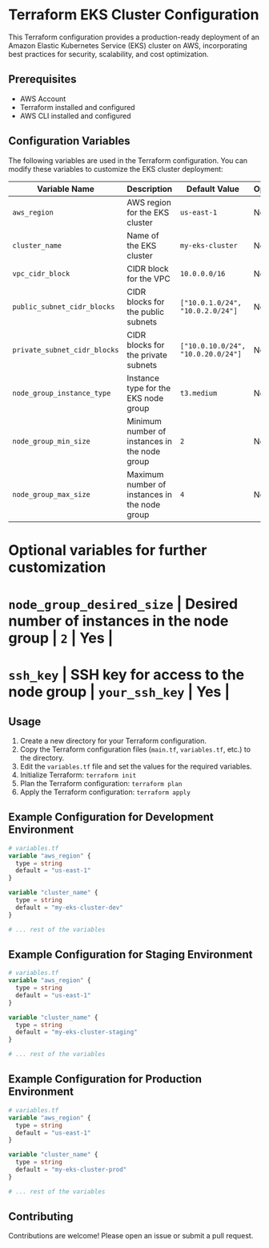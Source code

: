 # Terraform EKS Cluster Configuration

This Terraform configuration provides a production-ready deployment of an Amazon Elastic Kubernetes Service (EKS) cluster on AWS, incorporating best practices for security, scalability, and cost optimization.

## Prerequisites

- AWS Account
- Terraform installed and configured
- AWS CLI installed and configured

## Configuration Variables

The following variables are used in the Terraform configuration. You can modify these variables to customize the EKS cluster deployment:

| Variable Name | Description | Default Value | Optional |
|---|---|---|---|
| `aws_region` | AWS region for the EKS cluster | `us-east-1` | No | 
| `cluster_name` | Name of the EKS cluster | `my-eks-cluster` | No | 
| `vpc_cidr_block` | CIDR block for the VPC | `10.0.0.0/16` | No | 
| `public_subnet_cidr_blocks` | CIDR blocks for the public subnets | `["10.0.1.0/24", "10.0.2.0/24"]` | No | 
| `private_subnet_cidr_blocks` | CIDR blocks for the private subnets | `["10.0.10.0/24", "10.0.20.0/24"]` | No | 
| `node_group_instance_type` | Instance type for the EKS node group | `t3.medium` | No | 
| `node_group_min_size` | Minimum number of instances in the node group | `2` | No | 
| `node_group_max_size` | Maximum number of instances in the node group | `4` | No | 

# Optional variables for further customization

# `node_group_desired_size` | Desired number of instances in the node group | `2` | Yes | 
# `ssh_key` | SSH key for access to the node group | `your_ssh_key` | Yes | 

## Usage

1. Create a new directory for your Terraform configuration.
2. Copy the Terraform configuration files (`main.tf`, `variables.tf`, etc.) to the directory.
3. Edit the `variables.tf` file and set the values for the required variables.
4. Initialize Terraform: `terraform init`
5. Plan the Terraform configuration: `terraform plan`
6. Apply the Terraform configuration: `terraform apply`

## Example Configuration for Development Environment

```terraform
# variables.tf
variable "aws_region" {
  type = string
  default = "us-east-1"
}

variable "cluster_name" {
  type = string
  default = "my-eks-cluster-dev"
}

# ... rest of the variables
```

## Example Configuration for Staging Environment

```terraform
# variables.tf
variable "aws_region" {
  type = string
  default = "us-east-1"
}

variable "cluster_name" {
  type = string
  default = "my-eks-cluster-staging"
}

# ... rest of the variables
```

## Example Configuration for Production Environment

```terraform
# variables.tf
variable "aws_region" {
  type = string
  default = "us-east-1"
}

variable "cluster_name" {
  type = string
  default = "my-eks-cluster-prod"
}

# ... rest of the variables
```

## Contributing

Contributions are welcome! Please open an issue or submit a pull request.